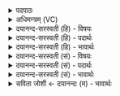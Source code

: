 <details><summary>पदपाठः</summary>

अश्म॑न्व॒तीत्यश्म॑न्ऽवती। री॒य॒ते॒। सम्। र॒भ॒ध्व॒म्। उत्। ति॒ष्ठ॒त॒। प्र। त॒र॒त॒। स॒खा॒यः॒। अत्र॑। ज॒ही॒मः॒। अशि॑वाः। ये। अस॑न्। शि॒वान्। व॒यम्। उत्। त॒रे॒म॒। अ॒भि। वाजा॑न्। १०।
</details>

<details><summary>अधिमन्त्रम् (VC)</summary>

- आपो देवताः
- शुनःशेप ऋषिः
- निचृत्त्रिष्टुप्
- धैवतः
</details>

<details><summary>दयानन्द-सरस्वती (हि) - विषयः</summary>

कौन लोग दुःख के पार होते हैं, इस विषय को अगले मन्त्र में कहा है ॥
</details>

<details><summary>दयानन्द-सरस्वती (हि) - पदार्थः</summary>

पदार्थान्वयभाषाः -  हे (सखायः) मित्रो ! जो (अश्मन्वती) बहुत मेघों वा पत्थरोंवाली सृष्टि वा नदी प्रवाह से (रीयते) चलती है उसके साथ जैसे (वयम्) हम लोग (ये) जो (अत्र) इस जगत् में वा समय में (अशिवाः) अकल्याणकारी (असन्) हैं उनको (जहीमः) छोड़ते हैं तथा (शिवान्) सुखकारी (वाजान्) अत्युत्तम अन्नादि के भागों को (अभि, उत्, तरेम) सब ओर से पार करें अर्थात् भोग चुकें वैसे तुम लोग (संरभध्वम्) सम्यक् आरम्भ करो (उत्तिष्ठत) उद्यत होओ और (प्रतरत) दुःखों का उल्लङ्घन करो ॥१० ॥
</details>

<details><summary>दयानन्द-सरस्वती (हि) - भावार्थः</summary>

भावार्थभाषाः -  जो मनुष्य बड़ी नौका से समुद्र के जैसे पार हों, वैसे अशुभ आचरणों और दुष्ट जनों के पार हो प्रयत्न के साथ उद्यमी होके मङ्गलकारी आचरण करें, वे सहज से दुःखसागर के पार होवें ॥१० ॥
</details>

<details><summary>दयानन्द-सरस्वती (सं) - विषयः</summary>

के दुःखात् तरन्तीत्याह ॥
</details>

<details><summary>दयानन्द-सरस्वती (सं) - पदार्थः</summary>

पदार्थान्वयभाषाः -  हे सखायो ! याऽश्मन्वती रीयते तया वयं येऽत्राशिवा असँस्तान् जहीमः, शिवान् वाजानभ्युत्तरेम तथा यूयं सरंभध्वमुत्तिष्ठत प्रतरत च ॥१० ॥
</details>

<details><summary>दयानन्द-सरस्वती (सं) - भावार्थः</summary>

भावार्थभाषाः -  ये मनुष्या बृहत्या नौकया समुद्रमिवाऽशुभाचरणानि दुष्टांश्च तीर्त्वा प्रयत्नेनोद्यमिनो भूत्वा मङ्गलान्याचरेयुस्ते दुःखसागरं सहजतः सन्तरेयुः ॥१० ॥
</details>

<details><summary>सविता जोशी ← दयानन्दः (म) - भावार्थः</summary>

भावार्थभाषाः -  मोठ्या नौकेतून समुद्र पार करावा त्याप्रमाण्े जी माणसे अशुभ आचरण व दुष्ट लोकांपासून दूर होतात व प्रयत्नपूर्वक उद्योगी बनतात आणि कल्याणकारी वर्तन करतात ती दुःखसागरातून सहज पार पाडू शकतात.
</details>